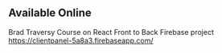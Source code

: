 ## Available Online
Brad Traversy Course on React Front to Back Firebase project
https://clientpanel-5a8a3.firebaseapp.com/

